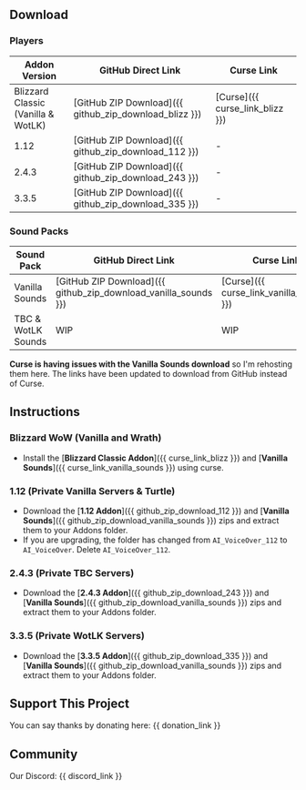 ## Download

### Players
| Addon Version | GitHub Direct Link | Curse Link |
| ----- | ------------------ | ---------- |
| Blizzard Classic (Vanilla & WotLK) | [GitHub ZIP Download]({{ github_zip_download_blizz }}) | [Curse]({{ curse_link_blizz }}) |
| 1.12 | [GitHub ZIP Download]({{ github_zip_download_112 }}) | - |
| 2.4.3 | [GitHub ZIP Download]({{ github_zip_download_243 }}) | - |
| 3.3.5 | [GitHub ZIP Download]({{ github_zip_download_335 }}) | - |

### Sound Packs
| Sound Pack | GitHub Direct Link | Curse Link |
| ----- | ------------------ | ---------- |
| Vanilla Sounds | [GitHub ZIP Download]({{ github_zip_download_vanilla_sounds }}) | [Curse]({{ curse_link_vanilla_sounds }}) |
 TBC & WotLK Sounds | WIP | WIP |

**Curse is having issues with the Vanilla Sounds download** so I'm rehosting them here. The links have been updated to download from GitHub instead of Curse.

## Instructions
### Blizzard WoW (Vanilla and Wrath)
- Install the [**Blizzard Classic Addon**]({{ curse_link_blizz }}) and [**Vanilla Sounds**]({{ curse_link_vanilla_sounds }}) using curse.

### 1.12 (Private Vanilla Servers & Turtle)
- Download the [**1.12 Addon**]({{ github_zip_download_112 }}) and [**Vanilla Sounds**]({{ github_zip_download_vanilla_sounds }}) zips and extract them to your Addons folder.
- If you are upgrading, the folder has changed from `AI_VoiceOver_112` to `AI_VoiceOver`. Delete `AI_VoiceOver_112`.

### 2.4.3 (Private TBC Servers)
- Download the [**2.4.3 Addon**]({{ github_zip_download_243 }}) and [**Vanilla Sounds**]({{ github_zip_download_vanilla_sounds }}) zips and extract them to your Addons folder.

### 3.3.5 (Private WotLK Servers)
- Download the [**3.3.5 Addon**]({{ github_zip_download_335 }}) and [**Vanilla Sounds**]({{ github_zip_download_vanilla_sounds }}) zips and extract them to your Addons folder.


## Support This Project
You can say thanks by donating here: {{ donation_link }}

## Community
Our Discord: {{ discord_link }}
